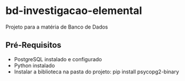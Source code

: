 # bd-investigacao-elemental

Projeto para a matéria de Banco de Dados

## Pré-Requisitos
- PostgreSQL instalado e configurado
- Python instalado
- Instalar a biblioteca na pasta do projeto: pip install psycopg2-binary
